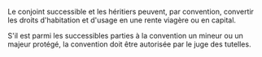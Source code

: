 Le conjoint successible et les héritiers peuvent, par convention, convertir les droits d'habitation et d'usage en une rente viagère ou en capital.

S'il est parmi les successibles parties à la convention un mineur ou un majeur protégé, la convention doit être autorisée par le juge des tutelles.
